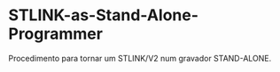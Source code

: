 # STLINK-as-Stand-Alone-Programmer

Procedimento para tornar um STLINK/V2 num gravador STAND-ALONE.
